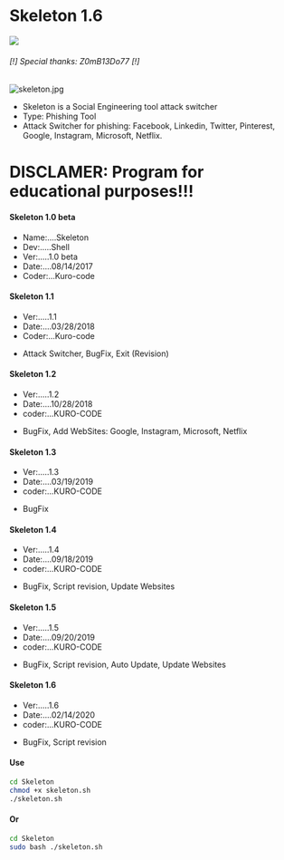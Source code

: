 # Skeleton 1.6
![](https://img.shields.io/badge/Skeleton-Shell-green.svg)
######     [!] Special thanks: Z0mB13Do77 [!]

![skeleton.jpg](https://github.com/KURO-CODE/Skeleton/blob/master/skeleton.jpg)

* Skeleton is a Social Engineering tool attack switcher
* Type: Phishing Tool
* Attack Switcher for phishing: Facebook, Linkedin, Twitter, Pinterest, Google, Instagram, Microsoft, Netflix.

# DISCLAMER: Program for educational purposes!!!

#### Skeleton 1.0 beta
* Name:....Skeleton
* Dev:.....Shell
* Ver:.....1.0 beta
* Date:....08/14/2017
* Coder:...Kuro-code

#### Skeleton 1.1
* Ver:.....1.1
* Date:....03/28/2018
* Coder:...Kuro-code

- Attack Switcher, BugFix, Exit (Revision)

#### Skeleton 1.2
* Ver:.....1.2
* Date:....10/28/2018
* coder:...KURO-CODE

- BugFix, Add WebSites: Google, Instagram, Microsoft, Netflix

#### Skeleton 1.3
* Ver:.....1.3
* Date:....03/19/2019
* coder:...KURO-CODE

- BugFix

#### Skeleton 1.4
* Ver:.....1.4
* Date:....09/18/2019
* coder:...KURO-CODE


- BugFix, Script revision, Update Websites

#### Skeleton 1.5
* Ver:.....1.5
* Date:....09/20/2019
* coder:...KURO-CODE

- BugFix, Script revision, Auto Update, Update Websites

#### Skeleton 1.6
* Ver:.....1.6
* Date:....02/14/2020
* coder:...KURO-CODE

- BugFix, Script revision

#### Use 
```bash
cd Skeleton
chmod +x skeleton.sh
./skeleton.sh
```
#### Or
```bash
cd Skeleton
sudo bash ./skeleton.sh
```
